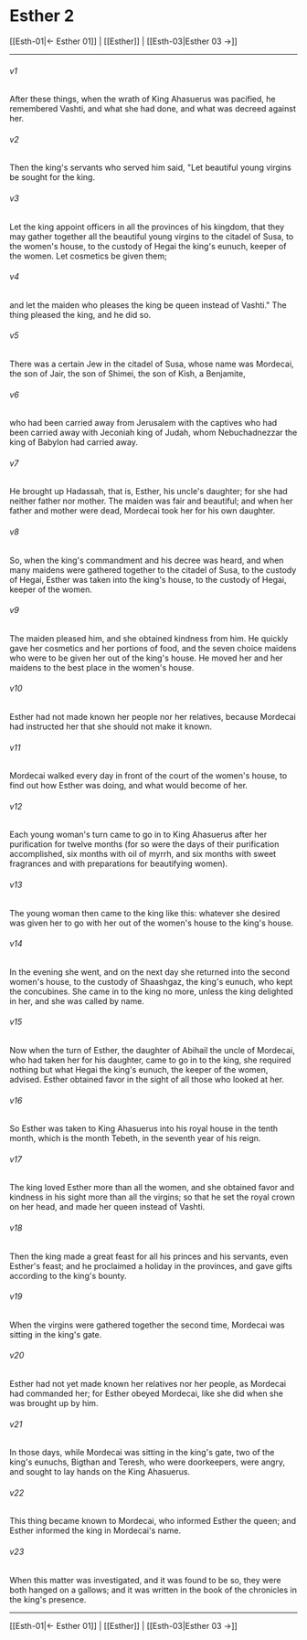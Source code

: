 # Esther 2

[[Esth-01|← Esther 01]] | [[Esther]] | [[Esth-03|Esther 03 →]]
***



###### v1 
After these things, when the wrath of King Ahasuerus was pacified, he remembered Vashti, and what she had done, and what was decreed against her. 

###### v2 
Then the king's servants who served him said, "Let beautiful young virgins be sought for the king. 

###### v3 
Let the king appoint officers in all the provinces of his kingdom, that they may gather together all the beautiful young virgins to the citadel of Susa, to the women's house, to the custody of Hegai the king's eunuch, keeper of the women. Let cosmetics be given them; 

###### v4 
and let the maiden who pleases the king be queen instead of Vashti." The thing pleased the king, and he did so. 

###### v5 
There was a certain Jew in the citadel of Susa, whose name was Mordecai, the son of Jair, the son of Shimei, the son of Kish, a Benjamite, 

###### v6 
who had been carried away from Jerusalem with the captives who had been carried away with Jeconiah king of Judah, whom Nebuchadnezzar the king of Babylon had carried away. 

###### v7 
He brought up Hadassah, that is, Esther, his uncle's daughter; for she had neither father nor mother. The maiden was fair and beautiful; and when her father and mother were dead, Mordecai took her for his own daughter. 

###### v8 
So, when the king's commandment and his decree was heard, and when many maidens were gathered together to the citadel of Susa, to the custody of Hegai, Esther was taken into the king's house, to the custody of Hegai, keeper of the women. 

###### v9 
The maiden pleased him, and she obtained kindness from him. He quickly gave her cosmetics and her portions of food, and the seven choice maidens who were to be given her out of the king's house. He moved her and her maidens to the best place in the women's house. 

###### v10 
Esther had not made known her people nor her relatives, because Mordecai had instructed her that she should not make it known. 

###### v11 
Mordecai walked every day in front of the court of the women's house, to find out how Esther was doing, and what would become of her. 

###### v12 
Each young woman's turn came to go in to King Ahasuerus after her purification for twelve months (for so were the days of their purification accomplished, six months with oil of myrrh, and six months with sweet fragrances and with preparations for beautifying women). 

###### v13 
The young woman then came to the king like this: whatever she desired was given her to go with her out of the women's house to the king's house. 

###### v14 
In the evening she went, and on the next day she returned into the second women's house, to the custody of Shaashgaz, the king's eunuch, who kept the concubines. She came in to the king no more, unless the king delighted in her, and she was called by name. 

###### v15 
Now when the turn of Esther, the daughter of Abihail the uncle of Mordecai, who had taken her for his daughter, came to go in to the king, she required nothing but what Hegai the king's eunuch, the keeper of the women, advised. Esther obtained favor in the sight of all those who looked at her. 

###### v16 
So Esther was taken to King Ahasuerus into his royal house in the tenth month, which is the month Tebeth, in the seventh year of his reign. 

###### v17 
The king loved Esther more than all the women, and she obtained favor and kindness in his sight more than all the virgins; so that he set the royal crown on her head, and made her queen instead of Vashti. 

###### v18 
Then the king made a great feast for all his princes and his servants, even Esther's feast; and he proclaimed a holiday in the provinces, and gave gifts according to the king's bounty. 

###### v19 
When the virgins were gathered together the second time, Mordecai was sitting in the king's gate. 

###### v20 
Esther had not yet made known her relatives nor her people, as Mordecai had commanded her; for Esther obeyed Mordecai, like she did when she was brought up by him. 

###### v21 
In those days, while Mordecai was sitting in the king's gate, two of the king's eunuchs, Bigthan and Teresh, who were doorkeepers, were angry, and sought to lay hands on the King Ahasuerus. 

###### v22 
This thing became known to Mordecai, who informed Esther the queen; and Esther informed the king in Mordecai's name. 

###### v23 
When this matter was investigated, and it was found to be so, they were both hanged on a gallows; and it was written in the book of the chronicles in the king's presence.

***
[[Esth-01|← Esther 01]] | [[Esther]] | [[Esth-03|Esther 03 →]]
